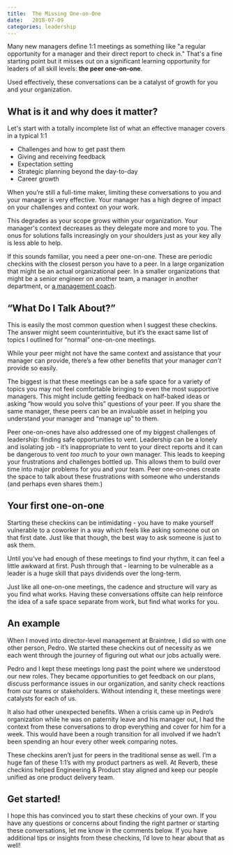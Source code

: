 ```yaml
---
title:  The Missing One-on-One
date:   2018-07-09
categories: leadership
---
```


Many new managers define 1:1 meetings as something like "a regular opportunity for a manager and their direct report to check in." That's a fine starting point but it misses out on a significant learning opportunity for leaders of all skill levels: **the peer one-on-one**.

Used effectively, these conversations can be a catalyst of growth for you and your organization.

## What is it and why does it matter?

Let's start with a totally incomplete list of what an effective manager covers in a typical 1:1

* Challenges and how to get past them
* Giving and receiving feedback
* Expectation setting
* Strategic planning beyond the day-to-day
* Career growth

When you’re still a full-time maker, limiting these conversations to you and your manager is very effective. Your manager has a high degree of impact on your challenges and context on your work.

This degrades as your scope grows within your organization. Your manager's context decreases as they delegate more and more to you. The onus for solutions falls increasingly on your shoulders just as your key ally is less able to help.

If this sounds familiar, you need a peer one-on-one. These are periodic checkins with the closest person you have to a peer. In a large organization that might be an actual organizational peer. In a smaller organizations that might be a senior engineer on another team, a manager in another department, or [a management coach](http://newmethod.co).

## “What Do I Talk About?”

This is easily the most common question when I suggest these checkins. The answer might seem counterintuitive, but it’s the exact same list of topics I outlined for “normal” one-on-one meetings.

While your peer might not have the same context and assistance that your manager can provide, there’s a few other benefits that your manager _can’t_ provide so easily.

The biggest is that these meetings can be a safe space for a variety of topics you may not feel comfortable bringing to even the most supportive managers. This might include getting feedback on half-baked ideas or asking “how would you solve this” questions of your peer. If you share the same manager, these peers can be an invaluable asset in helping you understand your manager and “manage up” to them.

Peer one-on-ones have also addressed one of my biggest challenges of leadership: finding safe opportunities to vent. Leadership can be a lonely and isolating job - it’s inappropriate to vent to your direct reports and it can be dangerous to vent _too much_ to your own manager. This leads to keeping your frustrations and challenges bottled up. This allows them to build over time into major problems for you and your team. Peer one-on-ones create the space to talk about these frustrations with someone who understands (and perhaps even shares them.)

## Your first one-on-one

Starting these checkins can be intimidating - you have to make yourself vulnerable to a coworker in a way which feels like asking someone out on that first date. Just like that though, the best way to ask someone is just to ask them.

Until you’ve had enough of these meetings to find your rhythm, it can feel a little awkward at first. Push through that - learning to be vulnerable as a leader is a huge skill that pays dividends over the long-term.

Just like all one-on-one meetings, the cadence and structure will vary as you find what works. Having these conversations offsite can help reinforce the idea of a safe space separate from work, but find what works for you.

## An example

When I moved into director-level management at Braintree, I did so with one other person, Pedro. We started these checkins out of necessity as we each went through the journey of figuring out what our jobs actually were.

Pedro and I kept these meetings long past the point where we understood our new roles. They became opportunities to get feedback on our plans, discuss performance issues in our organization, and sanity check reactions from our teams or stakeholders. Without intending it, these meetings were catalysts for each of us.

It also had other unexpected benefits. When a crisis came up in Pedro’s organization while he was on paternity leave and his manager out, I had the context from these conversations to drop everything and cover for him for a week. This would have been a rough transition for all involved if we hadn’t been spending an hour every other week comparing notes.

These checkins aren’t just for peers in the traditional sense as well. I’m a huge fan of these 1:1’s with my product partners as well. At Reverb, these checkins helped Engineering & Product stay aligned and keep our people unified as one product delivery team.

## Get started!

I hope this has convinced you to start these checkins of your own. If you have any questions or concerns about finding the right partner or starting these conversations, let me know in the comments below. If you have additional tips or insights from these checkins, I’d love to hear about that as well!